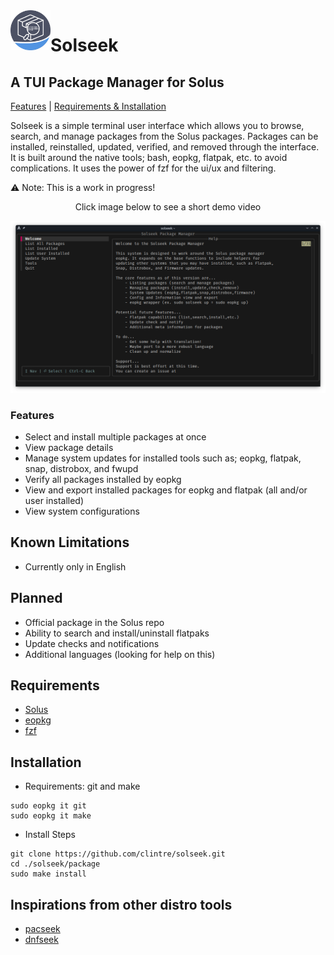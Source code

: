 <img src="/demo/solseek-logo.png" align="left" width="64"/>

# Solseek
## A TUI Package Manager for Solus

[Features](#features) | [Requirements & Installation](#requirements)

Solseek is a simple terminal user interface which allows you to browse, search, and manage packages from the Solus packages. Packages can be installed, reinstalled, updated, verified, and removed through the interface. It is built around the native tools; bash, eopkg, flatpak, etc. to avoid complications. It uses the power of fzf for the ui/ux and filtering.

⚠️ Note: This is a work in progress!

<p align="center">Click image below to see a short demo video</p>

[![See it in Action](https://raw.githubusercontent.com/clintre/solseek/main/demo/demo_thumb.png)](https://www.youtube.com/watch?v=qAFCz32Buvw)


### Features
  - Select and install multiple packages at once
  - View package details
  - Manage system updates for installed tools such as; eopkg, flatpak, snap, distrobox, and fwupd
  - Verify all packages installed by eopkg
  - View and export installed packages for eopkg and flatpak (all and/or user installed)
  - View system configurations

## Known Limitations
  - Currently only in English

## Planned
  - Official package in the Solus repo
  - Ability to search and install/uninstall flatpaks
  - Update checks and notifications
  - Additional languages (looking for help on this)

## Requirements
  - [Solus](https://getsol.us/)
  - [eopkg](https://github.com/getsolus/eopkg)
  - [fzf](https://github.com/junegunn/fzf)

## Installation
  - Requirements: git and make
```
sudo eopkg it git
sudo eopkg it make
```
  - Install Steps
```
git clone https://github.com/clintre/solseek.git
cd ./solseek/package
sudo make install
```

## Inspirations from other distro tools
  - [pacseek](https://github.com/moson-mo/pacseek)
  - [dnfseek](https://github.com/OmarHesham2356/dnfseek)
